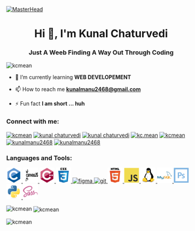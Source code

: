 [![MasterHead](https://www.canva.com/design/DAE7n1SpFpo/URGM72OamEcpDp_Iiqa8LQ/edit?utm_content=DAE7n1SpFpo&utm_campaign=designshare&utm_medium=link2&utm_source=sharebutton)](https://KCmean.github.io)


<h1 align="center">Hi 👋, I'm Kunal Chaturvedi</h1>
<h3 align="center">Just A Weeb Finding A Way Out Through Coding</h3>

<p align="left"> <img src="https://komarev.com/ghpvc/?username=kcmean&label=Profile%20views&color=0e75b6&style=flat" alt="kcmean" /> </p>

- 🌱 I’m currently learning **WEB DEVELOPEMENT**

- 📫 How to reach me **kunalmanu2468@gmail.com**

- ⚡ Fun fact **I am short ... huh**

<h3 align="left">Connect with me:</h3>
<p align="left">
<a href="https://codepen.io/kcmean" target="blank"><img align="center" src="https://raw.githubusercontent.com/rahuldkjain/github-profile-readme-generator/master/src/images/icons/Social/codepen.svg" alt="kcmean" height="30" width="40" /></a>
<a href="https://linkedin.com/in/kunal chaturvedi" target="blank"><img align="center" src="https://raw.githubusercontent.com/rahuldkjain/github-profile-readme-generator/master/src/images/icons/Social/linked-in-alt.svg" alt="kunal chaturvedi" height="30" width="40" /></a>
<a href="https://stackoverflow.com/users/kunal chaturvedi" target="blank"><img align="center" src="https://raw.githubusercontent.com/rahuldkjain/github-profile-readme-generator/master/src/images/icons/Social/stack-overflow.svg" alt="kunal chaturvedi" height="30" width="40" /></a>
<a href="https://instagram.com/kc.mean" target="blank"><img align="center" src="https://raw.githubusercontent.com/rahuldkjain/github-profile-readme-generator/master/src/images/icons/Social/instagram.svg" alt="kc.mean" height="30" width="40" /></a>
<a href="https://www.codechef.com/users/kcmean" target="blank"><img align="center" src="https://cdn.jsdelivr.net/npm/simple-icons@3.1.0/icons/codechef.svg" alt="kcmean" height="30" width="40" /></a>
<a href="https://www.hackerrank.com/kunalmanu2468" target="blank"><img align="center" src="https://raw.githubusercontent.com/rahuldkjain/github-profile-readme-generator/master/src/images/icons/Social/hackerrank.svg" alt="kunalmanu2468" height="30" width="40" /></a>
<a href="https://codeforces.com/profile/kunalmanu2468" target="blank"><img align="center" src="https://raw.githubusercontent.com/rahuldkjain/github-profile-readme-generator/master/src/images/icons/Social/codeforces.svg" alt="kunalmanu2468" height="30" width="40" /></a>
</p>

<h3 align="left">Languages and Tools:</h3>
<p align="left"> <a href="https://www.cprogramming.com/" target="_blank" rel="noreferrer"> <img src="https://raw.githubusercontent.com/devicons/devicon/master/icons/c/c-original.svg" alt="c" width="40" height="40"/> </a> <a href="https://canvasjs.com" target="_blank" rel="noreferrer"> <img src="https://raw.githubusercontent.com/Hardik0307/Hardik0307/master/assets/canvasjs-charts.svg" alt="canvasjs" width="40" height="40"/> </a> <a href="https://www.w3schools.com/cpp/" target="_blank" rel="noreferrer"> <img src="https://raw.githubusercontent.com/devicons/devicon/master/icons/cplusplus/cplusplus-original.svg" alt="cplusplus" width="40" height="40"/> </a> <a href="https://www.w3schools.com/css/" target="_blank" rel="noreferrer"> <img src="https://raw.githubusercontent.com/devicons/devicon/master/icons/css3/css3-original-wordmark.svg" alt="css3" width="40" height="40"/> </a> <a href="https://www.figma.com/" target="_blank" rel="noreferrer"> <img src="https://www.vectorlogo.zone/logos/figma/figma-icon.svg" alt="figma" width="40" height="40"/> </a> <a href="https://git-scm.com/" target="_blank" rel="noreferrer"> <img src="https://www.vectorlogo.zone/logos/git-scm/git-scm-icon.svg" alt="git" width="40" height="40"/> </a> <a href="https://www.w3.org/html/" target="_blank" rel="noreferrer"> <img src="https://raw.githubusercontent.com/devicons/devicon/master/icons/html5/html5-original-wordmark.svg" alt="html5" width="40" height="40"/> </a> <a href="https://developer.mozilla.org/en-US/docs/Web/JavaScript" target="_blank" rel="noreferrer"> <img src="https://raw.githubusercontent.com/devicons/devicon/master/icons/javascript/javascript-original.svg" alt="javascript" width="40" height="40"/> </a> <a href="https://www.linux.org/" target="_blank" rel="noreferrer"> <img src="https://raw.githubusercontent.com/devicons/devicon/master/icons/linux/linux-original.svg" alt="linux" width="40" height="40"/> </a> <a href="https://www.mysql.com/" target="_blank" rel="noreferrer"> <img src="https://raw.githubusercontent.com/devicons/devicon/master/icons/mysql/mysql-original-wordmark.svg" alt="mysql" width="40" height="40"/> </a> <a href="https://www.photoshop.com/en" target="_blank" rel="noreferrer"> <img src="https://raw.githubusercontent.com/devicons/devicon/master/icons/photoshop/photoshop-line.svg" alt="photoshop" width="40" height="40"/> </a> <a href="https://www.python.org" target="_blank" rel="noreferrer"> <img src="https://raw.githubusercontent.com/devicons/devicon/master/icons/python/python-original.svg" alt="python" width="40" height="40"/> </a> <a href="https://sass-lang.com" target="_blank" rel="noreferrer"> <img src="https://raw.githubusercontent.com/devicons/devicon/master/icons/sass/sass-original.svg" alt="sass" width="40" height="40"/> </a> </p>

<p><img align="left" src="https://github-readme-stats.vercel.app/api/top-langs?username=kcmean&show_icons=true&locale=en&layout=compact" alt="kcmean" /></p>

<p>&nbsp;<img align="center" src="https://github-readme-stats.vercel.app/api?username=kcmean&show_icons=true&locale=en" alt="kcmean" /></p>

<p><img align="center" src="https://github-readme-streak-stats.herokuapp.com/?user=kcmean&" alt="kcmean" /></p>
